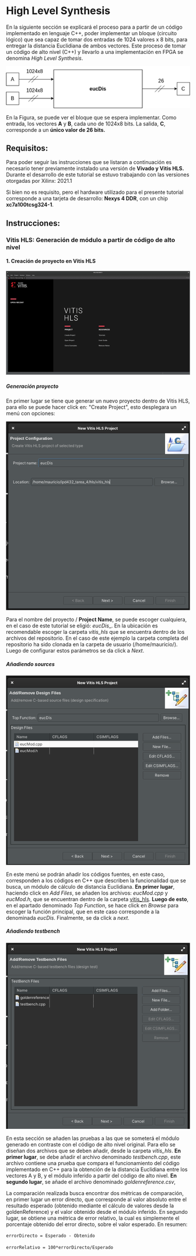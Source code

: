 # High Level Synthesis

En la siguiente sección se explicará el proceso para a partir de un código implementado en lenguaje C++, poder implementar un bloque (circuito lógico) que sea capaz de tomar dos entradas de 1024 valores x 8 bits, para entregar la distancia Euclidiana de ambos vectores. Este proceso de tomar un código de alto nivel (C++) y llevarlo a una implementación en FPGA se denomina _High Level Synthesis_.

<p align="center">
  <img src="graphic_rsrc/eucMod.png">
</p>

En la Figura, se puede ver el bloque que se espera implementar. Como entrada, los vectores **A** y **B**, cada uno de 1024x8 bits. La salida, **C**, corresponde a un **único valor de 26 bits.**

## Requisitos:

Para poder seguir las instrucciones que se listaran a continuación es necesario tener previamente instalado una versión de **Vivado y Vitis HLS.** Durante el desarrollo de este tutorial se estuvo trabajando con las versiones otorgadas por Xilinx: 2021.1

Si bien no es requisito, pero el hardware utilizado para el presente tutorial corresponde a una tarjeta de desarrollo: **Nexys 4 DDR**, con un chip **xc7a100tcsg324-1**.


## Instrucciones:

### Vitis HLS: Generación de módulo a partir de código de alto nivel

#### 1. Creación de proyecto en Vitis HLS
<p align="center">
  <img src="graphic_rsrc/create_project.gif">
</p>

##### Generación proyecto

En primer lugar se tiene que generar un nuevo proyecto dentro de Vitis HLS, para ello se puede hacer click en: "Create Project", esto desplegara un menú con opciones:

<p align="center">
  <img src="graphic_rsrc/new_project.png">
</p>

Para el nombre del proyecto / **Project Name**, se puede escoger cualquiera, en el caso de este tutorial se eligió: _eucDis__. En la ubicación es recomendable escoger la carpeta _vitis_hls_ que se encuentra dentro de los archivos del repositorio.  En el caso de este ejemplo la carpeta completa del repositorio ha sido clonada en la carpeta de usuario (/home/mauricio/). Luego de configurar estos parámetros se da click a _Next_.

##### Añadiendo sources

<p align="center">
  <img src="graphic_rsrc/add_sources.png">
</p>

En este menú se podrán añadir los códigos fuentes, en este caso, corresponden a los códigos en C++ que describen la funcionalidad que se busca, un módulo de cálculo de distancia Euclidiana. **En primer lugar**, haciendo click en _Add Files_, se añaden los archivos: _eucMod.cpp_ y _eucMod.h_, que se encuentran dentro de la carpeta [vitis_hls](/hls/vitis_hls). **Luego de esto**, en el apartado denominado _Top Function_, se hace click en _Browse_ para escoger la función principal, que en este caso corresponde a la denominada _eucDis_. Finalmente, se da click a _next_.

##### Añadiendo testbench
<p align="center">
  <img src="graphic_rsrc/add_testbench.png">
</p>

En esta sección se añaden las pruebas a las que se someterá el módulo generado en contraste con el código de alto nivel original. Para ello se diseñan dos archivos que se deben añadir, desde la carpeta _vitis_hls_. **En primer lugar**, se debe añadir el archivo denominado _testbench.cpp_, este archivo contiene una prueba que compara el funcionamiento del código implementado en C++ para la obtención de la distancia Euclidiana entre los vectores A y B, y el módulo inferido a partir del código de alto nivel. **En segundo lugar**, se añade el archivo denominado _goldenreference.csv_, 

















La comparación realizada busca encontrar dos métricas de comparación, en primer lugar un error directo, que corresponde al valor absoluto entre el resultado esperado (obtenido mediante el cálculo de valores desde la goldenReference) y el valor obtenido desde el módulo inferido. En segundo lugar, se obtiene una métrica de error relativo, la cual es simplemente el porcentaje obtenido del error directo, sobre el valor esperado. En resumen:

```
errorDirecto = Esperado - Obtenido

errorRelativo = 100*errorDirecto/Esperado
```
